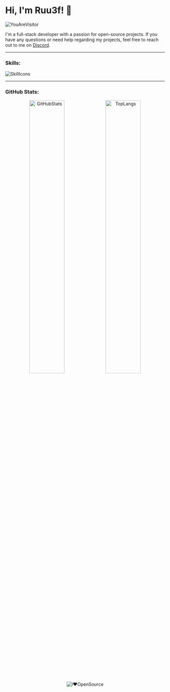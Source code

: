 # Hi, I'm Ruu3f! 👋

![YouAreVisitor](https://komarev.com/ghpvc/?username=Ruu3f&label=You+Are+Visitor&color=blueviolet&style=for-the-badge)

I'm a full-stack developer with a passion for open-source projects. If you have any questions or need help regarding my projects, feel free to reach out to me on [Discord](https://discord.com/invite/UxJZMUqbsb).

---

### Skills:

![SkillIcons](https://skillicons.dev/icons?i=py,js,html,css,git,bots,regex,github,vscode,discord,sqlite)

---

### GitHub Stats:

<div align="center">
  <p>
    <img width="47%" src="https://github-readme-stats.vercel.app/api?username=Ruu3f&show_icons=true&title_color=blueviolet&bg_color=000&icon_color=blueviolet&hide_border=true&text_color=AFE1AF" alt="GitHubStats" />
    <img width="47%" src="https://github-readme-stats.vercel.app/api/top-langs/?username=Ruu3f&layout=compact&show_icons=true&title_color=blueviolet&bg_color=000&icon_color=blueviolet&hide_border=true&text_color=AFE1AF&card_width=400" alt="TopLangs" />
    <img src="https://img.shields.io/badge/I%20%E2%9D%A4%EF%B8%8F%20Open%20Source-blueviolet" alt="I❤️OpenSource" />
  </p>
</div>
